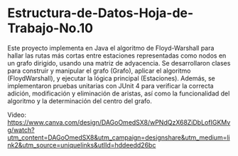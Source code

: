# Estructura-de-Datos-Hoja-de-Trabajo-No.10

Este proyecto implementa en Java el algoritmo de Floyd-Warshall para hallar las rutas más cortas entre estaciones representadas como nodos en un grafo dirigido, usando una matriz de adyacencia. Se desarrollaron clases para construir y manipular el grafo (Grafo), aplicar el algoritmo (FloydWarshall), y ejecutar la lógica principal (Estaciones). Además, se implementaron pruebas unitarias con JUnit 4 para verificar la correcta adición, modificación y eliminación de aristas, así como la funcionalidad del algoritmo y la determinación del centro del grafo.

Video: https://www.canva.com/design/DAGoOmedSX8/wPNdQzX68ZiDbLofIGKMvg/watch?utm_content=DAGoOmedSX8&utm_campaign=designshare&utm_medium=link2&utm_source=uniquelinks&utlId=hddeedd26bc
